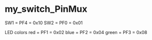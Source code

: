 # my_switch_PinMux

SW1 = PF4 = 0x10
SW2 = PF0 = 0x01

LED colors red = PF1 = 0x02 blue = PF2 = 0x04 green = PF3 = 0x08
